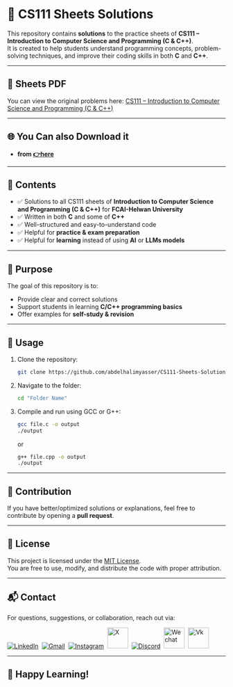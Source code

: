 # 📘 CS111 Sheets Solutions  

This repository contains **solutions** to the practice sheets of **CS111 – Introduction to Computer Science and Programming (C & C++)**.  
It is created to help students understand programming concepts, problem-solving techniques, and improve their coding skills in both **C** and **C++**.  

---

## 📑 Sheets PDF  
You can view the original problems here: [CS111 – Introduction to Computer Science and Programming (C & C++)](./CS111%20-%20Exercises%207%20Problems%20Sheets%20.pdf)

---

## 🌐 You Can also Download it 
 - **from [👉here](https://github.com/abdelhalimyasser/CS111-Sheets-Answer/archive/refs/heads/main.zip)**

---

## 📂 Contents
- ✅ Solutions to all CS111 sheets of **Introduction to Computer Science and Programming (C & C++)** for **FCAI-Helwan University**
- ✅ Written in both **C** and some of  **C++**  
- ✅ Well-structured and easy-to-understand code  
- ✅ Helpful for **practice & exam preparation**  
- ✅ Helpful for **learning** instead of using **AI** or **LLMs models**
---

## 🎯 Purpose
The goal of this repository is to:  
- Provide clear and correct solutions  
- Support students in learning **C/C++ programming basics**  
- Offer examples for **self-study & revision**  

---

## 🚀 Usage
1. Clone the repository:
   ```bash
   git clone https://github.com/abdelhalimyasser/CS111-Sheets-Solutions.git
   ```
2. Navigate to the folder:
   ```bash
   cd "Folder Name"
   ```
3. Compile and run using GCC or G++:
   ```bash
   gcc file.c -o output
   ./output
   ```
   or  
   ```bash
   g++ file.cpp -o output
   ./output
   ```

---

## 🤝 Contribution
If you have better/optimized solutions or explanations, feel free to contribute by opening a **pull request**.  

---

## 📝 License
This project is licensed under the [MIT License](./LICENSE).  
You are free to use, modify, and distribute the code with proper attribution.

---
## 📬 Contact

For questions, suggestions, or collaboration, reach out via:  
<p align="left">
  <a href="https://linkedin.com/in/abdelhalimyasser"><img src="https://skillicons.dev/icons?i=linkedin" alt="LinkedIn" /></a>&nbsp;
  <a href="mailto:abdelhalimyasser88@gmail.com?subject=Collaboration&body=hi%2C%20abdelhalim%20-%20I%20want%20to%20collaborate%20with%20you%20in..."><img src="https://skillicons.dev/icons?i=gmail" alt="Gmail" /></a>&nbsp;
  <a href="https://instagram.com/abdelhalim__yasser"><img src="https://skillicons.dev/icons?i=instagram" alt="Instagram" /></a>&nbsp;
  <a href="https://x.com/abdelhalimyass"><img width="48" height="48" src="https://github.com/user-attachments/assets/e21830c6-ccff-4860-a839-02b817a519b8" alt="X" /></a>&nbsp;
  <a href="https://discord.com/abdelhalimyasser"><img src="https://skillicons.dev/icons?i=discord" alt="Discord" /></a>&nbsp;
  <a href="https://wechat.com/abdelhalimyasser"><img width="48" height="48" src="https://github.com/user-attachments/assets/ac94c75c-1efe-4aff-aefc-e62a806f86e6" alt="Wechat" /></a>&nbsp;
  <a href="https://vk.com/abdelhalimyasser"><img width="48" height="48" src="https://github.com/user-attachments/assets/c22a431c-b8b3-43de-a8a1-d2f20d55ad9c" alt="Vk" /></a>
</p>

---

## 🚀 Happy Learning!
